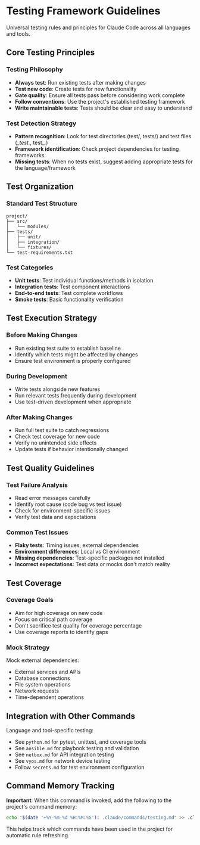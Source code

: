 # Testing Framework Guidelines

Universal testing rules and principles for Claude Code across all languages and tools.

## Core Testing Principles

### Testing Philosophy
- **Always test**: Run existing tests after making changes
- **Test new code**: Create tests for new functionality
- **Gate quality**: Ensure all tests pass before considering work complete
- **Follow conventions**: Use the project's established testing framework
- **Write maintainable tests**: Tests should be clear and easy to understand

### Test Detection Strategy
- **Pattern recognition**: Look for test directories (test/, tests/) and test files (*_test.*, test_*.*)
- **Framework identification**: Check project dependencies for testing frameworks
- **Missing tests**: When no tests exist, suggest adding appropriate tests for the language/framework

## Test Organization

### Standard Test Structure
```
project/
├── src/
│   └── modules/
├── tests/
│   ├── unit/
│   ├── integration/
│   └── fixtures/
└── test-requirements.txt
```

### Test Categories
- **Unit tests**: Test individual functions/methods in isolation
- **Integration tests**: Test component interactions
- **End-to-end tests**: Test complete workflows
- **Smoke tests**: Basic functionality verification

## Test Execution Strategy

### Before Making Changes
- Run existing test suite to establish baseline
- Identify which tests might be affected by changes
- Ensure test environment is properly configured

### During Development
- Write tests alongside new features
- Run relevant tests frequently during development
- Use test-driven development when appropriate

### After Making Changes
- Run full test suite to catch regressions
- Check test coverage for new code
- Verify no unintended side effects
- Update tests if behavior intentionally changed

## Test Quality Guidelines

### Test Failure Analysis
- Read error messages carefully
- Identify root cause (code bug vs test issue)
- Check for environment-specific issues
- Verify test data and expectations

### Common Test Issues
- **Flaky tests**: Timing issues, external dependencies
- **Environment differences**: Local vs CI environment
- **Missing dependencies**: Test-specific packages not installed
- **Incorrect expectations**: Test data or mocks don't match reality

## Test Coverage

### Coverage Goals
- Aim for high coverage on new code
- Focus on critical path coverage
- Don't sacrifice test quality for coverage percentage
- Use coverage reports to identify gaps

### Mock Strategy
Mock external dependencies:
- External services and APIs
- Database connections
- File system operations
- Network requests
- Time-dependent operations

## Integration with Other Commands

Language and tool-specific testing:
- See `python.md` for pytest, unittest, and coverage tools
- See `ansible.md` for playbook testing and validation
- See `netbox.md` for API integration testing
- See `vyos.md` for network device testing
- Follow `secrets.md` for test environment configuration

## Command Memory Tracking

**Important**: When this command is invoked, add the following to the project's command memory:
```bash
echo "$(date '+%Y-%m-%d %H:%M:%S'): .claude/commands/testing.md" >> .claude-commands.memory
```

This helps track which commands have been used in the project for automatic rule refreshing.